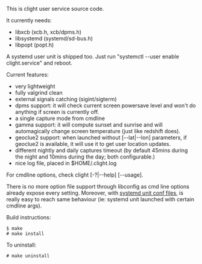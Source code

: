 This is clight user service source code.

It currently needs:
* libxcb (xcb.h, xcb/dpms.h)
* libsystemd (systemd/sd-bus.h)
* libpopt (popt.h)

A systemd user unit is shipped too. Just run "systemctl --user enable clight.service" and reboot.

Current features:
* very lightweight
* fully valgrind clean
* external signals catching (sigint/sigterm)
* dpms support: it will check current screen powersave level and won't do anything if screen is currently off.
* a single capture mode from cmdline
* gamma support: it will compute sunset and sunrise and will automagically change screen temperature (just like redshift does).
* geoclue2 support: when launched without [--lat|--lon] parameters, if geoclue2 is available, it will use it to get user location updates.
* different nightly and daily captures timeout (by default 45mins during the night and 10mins during the day; both configurable.)
* nice log file, placed in $HOME/.clight.log

For cmdline options, check clight [-?|--help] [--usage].

There is no more option file support through libconfig as cmd line options already expose every setting.
Moreover, with [systemd unit conf files](https://wiki.archlinux.org/index.php/systemd#Drop-in_files), is really easy to reach same behaviour (ie: systemd unit launched with certain cmdline args).

Build instructions:

    $ make
    # make install

To uninstall:

    # make uninstall
